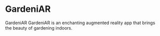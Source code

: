 # GardeniAR
GardeniAR GardeniAR is an enchanting augmented reality app that brings the beauty of gardening indoors.
